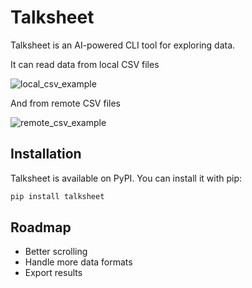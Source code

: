 # Talksheet

Talksheet is an AI-powered CLI tool for exploring data.

It can read data from local CSV files

![local_csv_example](assets/pic_loca_csv.png)

And from remote CSV files

![remote_csv_example](assets/pic_remote_csv.png)


## Installation

Talksheet is available on PyPI. You can install it with pip:

```bash
pip install talksheet
```

## Roadmap

- Better scrolling
- Handle more data formats
- Export results